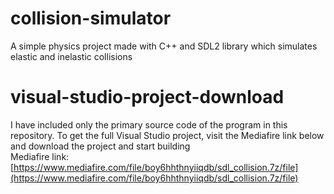 # collision-simulator
A simple physics project made with C++ and SDL2 library which simulates elastic and inelastic collisions

# visual-studio-project-download
I have included only the primary source code of the program in this repository. To get the full Visual Studio project, visit the Mediafire link below and download the project and start building <br>
Mediafire link: [https://www.mediafire.com/file/boy6hhthnyiiqdb/sdl_collision.7z/file](https://www.mediafire.com/file/boy6hhthnyiiqdb/sdl_collision.7z/file)
